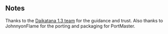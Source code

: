 ## Notes

Thanks to the [Daikatana 1.3 team](https://bitbucket.org/daikatana13/daikatana) for the guidance and trust.  Also thanks to JohnnyonFlame for the porting and packaging for PortMaster.


